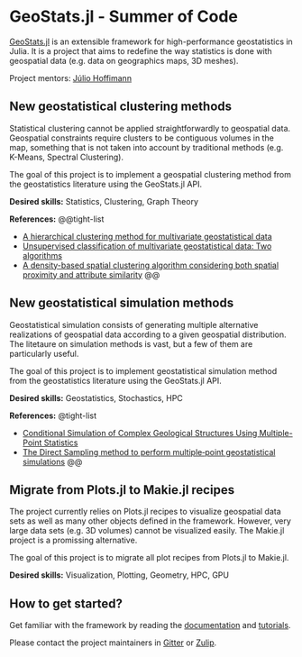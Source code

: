 # GeoStats.jl - Summer of Code

[GeoStats.jl](https://github.com/JuliaEarth/GeoStats.jl) is an extensible framework for high-performance geostatistics in Julia.
It is a project that aims to redefine the way statistics is done with geospatial data (e.g. data on geographics maps, 3D meshes).

Project mentors: [Júlio Hoffimann](https://github.com/juliohm)

## New geostatistical clustering methods

Statistical clustering cannot be applied straightforwardly to geospatial data. Geospatial constraints require clusters to be
contiguous volumes in the map, something that is not taken into account by traditional methods (e.g. K-Means, Spectral Clustering).

The goal of this project is to implement a geospatial clustering method from the geostatistics literature using the GeoStats.jl API.

**Desired skills:** Statistics, Clustering, Graph Theory

**References:**
@@tight-list
- [A hierarchical clustering method for multivariate geostatistical data](https://www.sciencedirect.com/science/article/abs/pii/S2211675316300367)
- [Unsupervised classification of multivariate geostatistical data: Two algorithms](https://www.sciencedirect.com/science/article/pii/S0098300415001314)
- [A density-based spatial clustering algorithm considering both spatial proximity and attribute similarity](https://www.sciencedirect.com/science/article/pii/S0098300411004419)
@@

## New geostatistical simulation methods

Geostatistical simulation consists of generating multiple alternative realizations of geospatial data according to a given geospatial distribution.
The litetaure on simulation methods is vast, but a few of them are particularly useful.

The goal of this project is to implement geostatistical simulation method from the geostatistics literature using the GeoStats.jl API.

**Desired skills:** Geostatistics, Stochastics, HPC

**References:**
@tight-list
- [Conditional Simulation of Complex Geological Structures Using Multiple-Point Statistics](https://link.springer.com/article/10.1023/A:1014009426274)
- [The Direct Sampling method to perform multiple‐point geostatistical simulations](https://agupubs.onlinelibrary.wiley.com/doi/full/10.1029/2008WR007621)
@@

## Migrate from Plots.jl to Makie.jl recipes

The project currently relies on Plots.jl recipes to visualize geospatial data sets as well as many other objects defined in the framework.
However, very large data sets (e.g. 3D volumes) cannot be visualized easily. The Makie.jl project is a promissing alternative.

The goal of this project is to migrate all plot recipes from Plots.jl to Makie.jl.

**Desired skills:** Visualization, Plotting, Geometry, HPC, GPU

## How to get started?

Get familiar with the framework by reading the [documentation](https://juliaearth.github.io/GeoStats.jl/stable) and [tutorials](https://github.com/JuliaEarth/GeoStatsTutorials).

Please contact the project maintainers in [Gitter](https://gitter.im/JuliaEarth/GeoStats.jl) or [Zulip](https://julialang.zulipchat.com/#narrow/stream/276201-geostats.2Ejl).
